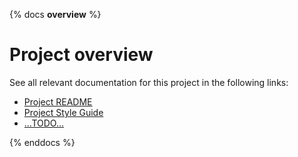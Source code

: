 {% docs __overview__ %}

# Project __overview__

See all relevant documentation for this project in the following links:

- [Project README](dbt_ga4_project/README.md)
- [Project Style Guide](dbt_ga4_project/SYTLEGUIDE.md)
- [...TODO...]()

{% enddocs %}